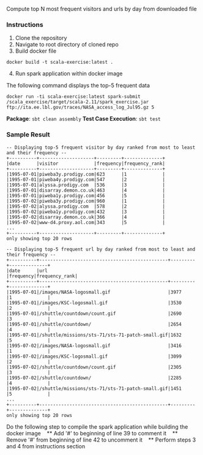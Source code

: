 Compute top N most frequent visitors and urls by day from downloaded file

### Instructions
1. Clone the repository
2. Navigate to root directory of cloned repo
3. Build docker file

  ```docker build -t scala-exercise:latest .```

4. Run spark application within docker image

  The following command displays the top-5 frequent data

  ```docker run -ti scala-exercise:latest spark-submit /scala_exercise/target/scala-2.11/spark_exercise.jar ftp://ita.ee.lbl.gov/traces/NASA_access_log_Jul95.gz 5```

**Package**: ```sbt clean assembly```
**Test Case Execution**: ```sbt test```

### Sample Result

```
-- Displaying top-5 frequent visitor by day ranked from most to least and their frequency --
+----------+--------------------+---------+--------------+
|date      |visitor             |frequency|frequency_rank|
+----------+--------------------+---------+--------------+
|1995-07-01|piweba3y.prodigy.com|623      |1             |
|1995-07-01|piweba4y.prodigy.com|547      |2             |
|1995-07-01|alyssa.prodigy.com  |536      |3             |
|1995-07-01|disarray.demon.co.uk|463      |4             |
|1995-07-01|piweba1y.prodigy.com|456      |5             |
|1995-07-02|piweba3y.prodigy.com|960      |1             |
|1995-07-02|alyssa.prodigy.com  |578      |2             |
|1995-07-02|piweba1y.prodigy.com|432      |3             |
|1995-07-02|disarray.demon.co.uk|366      |4             |
|1995-07-02|www-d4.proxy.aol.com|343      |5             |
...
+----------+--------------------+---------+--------------+
only showing top 20 rows

-- Displaying top-5 frequent url by day ranked from most to least and their frequency --
+----------+-----------------------------------------------+---------+--------------+
|date      |url                                            |frequency|frequency_rank|
+----------+-----------------------------------------------+---------+--------------+
|1995-07-01|/images/NASA-logosmall.gif                     |3977     |1             |
|1995-07-01|/images/KSC-logosmall.gif                      |3530     |2             |
|1995-07-01|/shuttle/countdown/count.gif                   |2690     |3             |
|1995-07-01|/shuttle/countdown/                            |2654     |4             |
|1995-07-01|/shuttle/missions/sts-71/sts-71-patch-small.gif|1632     |5             |
|1995-07-02|/images/NASA-logosmall.gif                     |3416     |1             |
|1995-07-02|/images/KSC-logosmall.gif                      |3099     |2             |
|1995-07-02|/shuttle/countdown/count.gif                   |2305     |3             |
|1995-07-02|/shuttle/countdown/                            |2285     |4             |
|1995-07-02|/shuttle/missions/sts-71/sts-71-patch-small.gif|1451     |5             |
...
+----------+-----------------------------------------------+---------+--------------+
only showing top 20 rows
```

Do the following step to compile the spark application while building the docker image
  &nbsp;&nbsp;&nbsp;** Add '#' to beginning of line 39 to comment it
  &nbsp;&nbsp;&nbsp;** Remove '#' from beginning of line 42 to uncomment it
  &nbsp;&nbsp;&nbsp;** Perform steps 3 and 4 from instructions section
